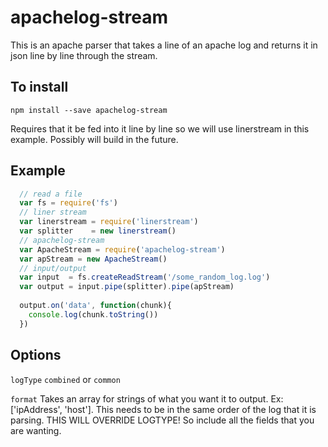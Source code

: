 apachelog-stream
================

This is an apache parser that takes a line of an apache log and returns it in json line by line through the stream.

## To install 

`npm install --save apachelog-stream`

Requires that it be fed into it line by line so we will use linerstream in this example. Possibly will build in the future.

## Example

```javascript
  // read a file
  var fs = require('fs')
  // liner stream
  var linerstream = require('linerstream')
  var splitter    = new linerstream()
  // apachelog-stream
  var ApacheStream = require('apachelog-stream')
  var apStream = new ApacheStream()
  // input/output
  var input  = fs.createReadStream('/some_random_log.log')
  var output = input.pipe(splitter).pipe(apStream)
  
  output.on('data', function(chunk){
    console.log(chunk.toString())
  })
```

## Options

`logType`
  `combined` or `common`
  
`format`
  Takes an array for strings of what you want it to output. Ex: ['ipAddress', 'host']. This needs to be in the same order   of the log that it is parsing. THIS WILL OVERRIDE LOGTYPE! So include all the fields that you are wanting.

